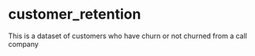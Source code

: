 # customer_retention
This is a dataset of customers who have churn or not churned from a call company
